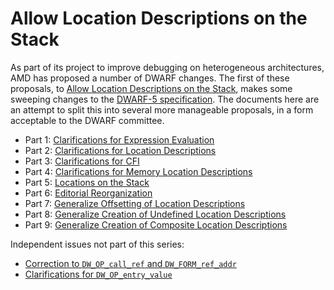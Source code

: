 # Allow Location Descriptions on the Stack

As part of its project to improve debugging on heterogeneous architectures,
AMD has proposed a number of DWARF changes. The first of these proposals,
to [Allow Location Descriptions on the Stack][amd],
makes some sweeping changes to the [DWARF-5 specification][dwarf5].
The documents here are an attempt to split this into several
more manageable proposals, in a form acceptable to the DWARF committee.

* Part 1: [Clarifications for Expression Evaluation](001-clarifications-eval.txt)
* Part 2: [Clarifications for Location Descriptions](002-clarifications-loc.txt)
* Part 3: [Clarifications for CFI](003-clarifications-cfi.txt)
* Part 4: [Clarifications for Memory Location Descriptions](004-clarifications-mem.txt)
* Part 5: [Locations on the Stack](005-locations-on-stack.txt)
* Part 6: [Editorial Reorganization](006-editorial.txt)
* Part 7: [Generalize Offsetting of Location Descriptions](010-generalize-offsetting.txt)
* Part 8: [Generalize Creation of Undefined Location Descriptions](011-generalize-undefined.txt)
* Part 9: [Generalize Creation of Composite Location Descriptions](012-generalize-composite.txt)

Independent issues not part of this series:

* [Correction to `DW_OP_call_ref` and `DW_FORM_ref_addr`](call-ref.txt)
* [Clarifications for `DW_OP_entry_value`](entry-value.txt)

[amd]: https://llvm.org/docs/AMDGPUDwarfExtensionAllowLocationDescriptionOnTheDwarfExpressionStack/AMDGPUDwarfExtensionAllowLocationDescriptionOnTheDwarfExpressionStack.html#a-2-general-description
[dwarf5]: https://dwarfstd.org/Dwarf5Std.php
